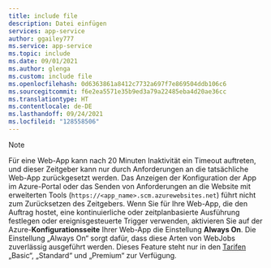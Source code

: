 ```yaml
---
title: include file
description: Datei einfügen
services: app-service
author: ggailey777
ms.service: app-service
ms.topic: include
ms.date: 09/01/2021
ms.author: glenga
ms.custom: include file
ms.openlocfilehash: 0d6363861a8412c7732a697f7e869504ddb106c6
ms.sourcegitcommit: f6e2ea5571e35b9ed3a79a22485eba4d20ae36cc
ms.translationtype: HT
ms.contentlocale: de-DE
ms.lasthandoff: 09/24/2021
ms.locfileid: "128558506"
---
```

> [!NOTE]
> Für eine Web-App kann nach 20 Minuten Inaktivität ein Timeout auftreten, und dieser Zeitgeber kann nur durch Anforderungen an die tatsächliche Web-App zurückgesetzt werden. Das Anzeigen der Konfiguration der App im Azure-Portal oder das Senden von Anforderungen an die Website mit erweiterten Tools (`https://<app_name>.scm.azurewebsites.net`) führt nicht zum Zurücksetzen des Zeitgebers. Wenn Sie für Ihre Web-App, die den Auftrag hostet, eine kontinuierliche oder zeitplanbasierte Ausführung festlegen oder ereignisgesteuerte Trigger verwenden, aktivieren Sie auf der Azure-**Konfigurationsseite** Ihrer Web-App die Einstellung **Always On**. Die Einstellung „Always On“ sorgt dafür, dass diese Arten von WebJobs zuverlässig ausgeführt werden. Dieses Feature steht nur in den [Tarifen](https://azure.microsoft.com/pricing/details/app-service/?ref=microsoft.com&utm_source=microsoft.com&utm_medium=docs&utm_campaign=visualstudio) „Basic“, „Standard“ und „Premium“ zur Verfügung.
